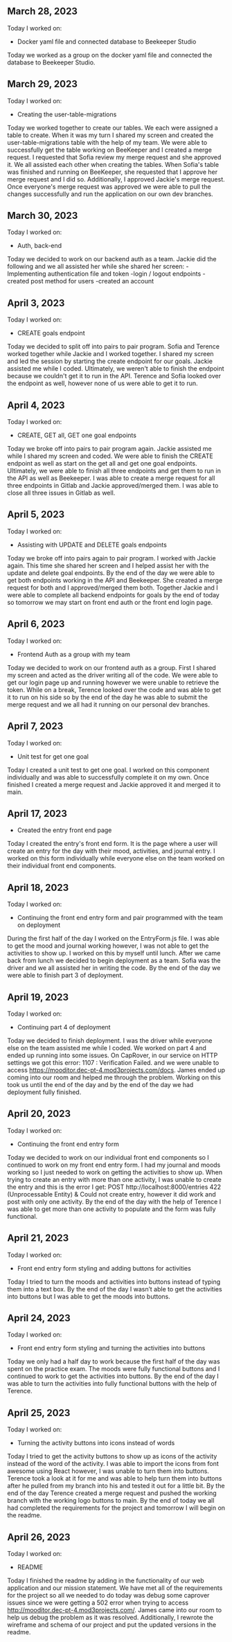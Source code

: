 ## March 28, 2023
Today I worked on:
* Docker yaml file and connected database to Beekeeper Studio

Today we worked as a group on the docker yaml file and connected the database to Beekeeper Studio.


## March 29, 2023
Today I worked on:
* Creating the user-table-migrations

Today we worked together to create our tables. We each were assigned a table to create. When it was my turn I shared my screen and created the user-table-migrations table with the help of my team. We were able to successfully get the table working on BeeKeeper and I created a merge request. I requested that Sofia review my merge request and she approved it. We all assisted each other when creating the tables. When Sofia's table was finished and running on BeeKeeper, she requested that I approve her merge request and I did so. Additionally, I approved Jackie's merge request. Once everyone's merge request was approved we were able to pull the changes successfully and run the application on our own dev branches.


## March 30, 2023
Today I worked on:
* Auth, back-end

Today we decided to work on our backend auth as a team. Jackie did the following and we all assisted her while she shared her screen:
-Implementing authentication file and token
-login / logout endpoints
-created post method for users
-created an account


## April 3, 2023
Today I worked on:
* CREATE goals endpoint

Today we decided to split off into pairs to pair program. Sofia and Terence worked together while Jackie and I worked together. I shared my screen and led the session by starting the create endpoint for our goals. Jackie assisted me while I coded. Ultimately, we weren't able to finish the endpoint because we couldn't get it to run in the API. Terence and Sofia looked over the endpoint as well, however none of us were able to get it to run.


## April 4, 2023
Today I worked on:
* CREATE, GET all, GET one goal endpoints

Today we broke off into pairs to pair program again. Jackie assisted me while I shared my screen and coded. We were able to finish the CREATE endpoint as well as start on the get all and get one goal endpoints. Ultimately, we were able to finish all three endpoints and get them to run in the API as well as Beekeeper. I was able to create a merge request for all three endpoints in Gitlab and Jackie approved/merged them. I was able to close all three issues in Gitlab as well.


## April 5, 2023
Today I worked on:
* Assisting with UPDATE and DELETE goals endpoints

Today we broke off into pairs again to pair program. I worked with Jackie again. This time she shared her screen and I helped assist her with the update and delete goal endpoints. By the end of the day we were able to get both endpoints working in the API and Beekeeper. She created a merge request for both and I approved/merged them both. Together Jackie and I were able to complete all backend endpoints for goals by the end of today so tomorrow we may start on front end auth or the front end login page.


## April 6, 2023
Today I worked on:
* Frontend Auth as a group with my team

Today we decided to work on our frontend auth as a group. First I shared my screen and acted as the driver writing all of the code. We were able to get our login page up and running however we were unable to retrieve the token. While on a break, Terence looked over the code and was able to get it to run on his side so by the end of the day he was able to submit the merge request and we all had it running on our personal dev branches.


## April 7, 2023
Today I worked on:
* Unit test for get one goal

Today I created a unit test to get one goal. I worked on this component individually and was able to successfully complete it on my own. Once finished I created a merge request and Jackie approved it and merged it to main.


## April 17, 2023
* Created the entry front end page

Today I created the entry's front end form. It is the page where a user will create an entry for the day with their mood, activities, and journal entry. I worked on this form individually while everyone else on the team worked on their individual front end components.


## April 18, 2023
Today I worked on:
* Continuing the front end entry form and pair programmed with the team on deployment

During the first half of the day I worked on the EntryForm.js file. I was able to get the mood and journal working however, I was not able to get the activities to show up. I worked on this by myself until lunch. After we came back from lunch we decided to begin deployment as a team. Sofia was the driver and we all assisted her in writing the code. By the end of the day we were able to finish part 3 of deployment.


## April 19, 2023
Today I worked on:
* Continuing part 4 of deployment

Today we decided to finish deployment. I was the driver while everyone else on the team assisted me while I coded. We worked on part 4 and ended up running into some issues. On CapRover, in our service on HTTP settings we got this error: 1107 : Verification Failed. and we were unable to access https://mooditor.dec-pt-4.mod3projects.com/docs. James ended up coming into our room and helped me through the problem. Working on this took us until the end of the day and by the end of the day we had deployment fully finished.


## April 20, 2023
Today I worked on:
* Continuing the front end entry form

Today we decided to work on our individual front end components so I continued to work on my front end entry form. I had my journal and moods working so I just needed to work on getting the activities to show up. When trying to create an entry with more than one activity, I was unable to create the entry and this is the error I get: POST http://localhost:8000/entries 422 (Unprocessable Entity) & Could not create entry, however it did work and post with only one activity. By the end of the day with the help of Terence I was able to get more than one activity to populate and the form was fully functional.


## April 21, 2023
Today I worked on:
* Front end entry form styling and adding buttons for activities

Today I tried to turn the moods and activities into buttons instead of typing them into a text box. By the end of the day I wasn’t able to get the activities into buttons but I was able to get the moods into buttons.


## April 24, 2023
Today I worked on:
* Front end entry form styling and turning the activities into buttons

Today we only had a half day to work because the first half of the day was spent on the practice exam. The moods were fully functional buttons and I continued to work to get the activities into buttons. By the end of the day I was able to turn the activities into fully functional buttons with the help of Terence.


## April 25, 2023
Today I worked on:
* Turning the activity buttons into icons instead of words

Today I tried to get the activity buttons to show up as icons of the activity instead of the word of the activity. I was able to import the icons from font awesome using React however, I was unable to turn them into buttons. Terence took a look at it for me and was able to help turn them into buttons after he pulled from my branch into his and tested it out for a little bit. By the end of the day Terence created a merge request and pushed the working branch with the working logo buttons to main. By the end of today we all had completed the requirements for the project and tomorrow I will begin on the readme.


## April 26, 2023
Today I worked on:
* README

Today I finished the readme by adding in the functionality of our web application and our mission statement. We have met all of the requirements for the project so all we needed to do today was debug some caprover issues since we were getting a 502 error when trying to access http://mooditor.dec-pt-4.mod3projects.com/. James came into our room to help us debug the problem as it was resolved. Additionally, I rewrote the wireframe and schema of our project and put the updated versions in the readme.
